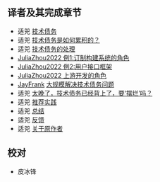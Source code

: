 
## 译者及其完成章节

*  适兕   [技术债务](technical-debt.md)
*  适兕   [技术债务是如何累积的？](how-does-td-addumulate.md)
*  适兕   [技术债务的处理](working-with-technical-debt.md)
*  [JuliaZhou2022 ](https://github.com/JuliaZhou2022) [例1:订制构建系统的角色](example-1.md )
*  [JuliaZhou2022 ](https://github.com/JuliaZhou2022) [例2:用户接口框架](example-2.md )
*  [JuliaZhou2022 ](https://github.com/JuliaZhou2022) [上游开发的角色](the-role-of-upstream-development.md)
*  [JayFrank](https://github.com/JayFrank) [大规模解决技术债务问题](addressing-technical-debt-at-scale.md)
*  适兕 [太晚了，技术债务已经背上了，要‘摆烂’吗？](too-late.md)
*  适兕 [推荐实践](recommended-practice.md)
*  适兕   [总结](conclusion.md)
*  适兕   [反馈](feedback.md)
*  适兕   [关于原作者](about-the-authors.md)

## 校对
* 皮冰锋 
